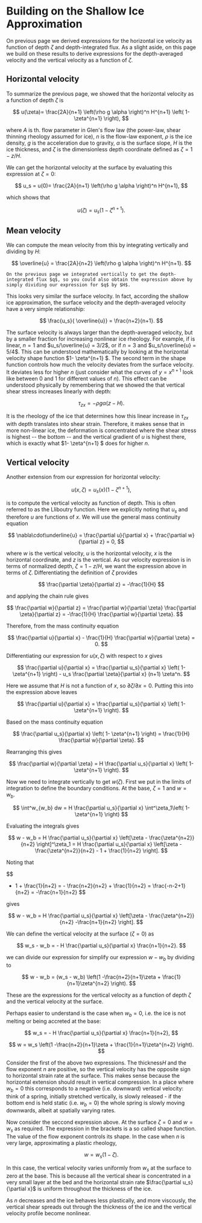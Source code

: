 # Building on the Shallow Ice Approximation

On previous page we derived expressions for the horizontal ice velocity as function of depth $\zeta$ and depth-integrated flux. As a slight aside, on this page we build on these results to derive expressions for the depth-averaged velocity and the vertical velocity as a function of $\zeta$.

## Horizontal velocity
To summarize the previous page, we showed that the horizontal velocity as a function of depth $\zeta$ is 

$$
u(\zeta)=  \frac{2A}{n+1} \left(\rho g \alpha \right)^n  H^{n+1} \left( 1- \zeta^{n+1} \right),
$$

where $A$ is th. flow parameter in Glen's flow law (the power-law, shear thinning rheology assumed for ice), $n$ is the flow-law exponent, $\rho$ is the ice density, $g$ is the acceleration due to gravity, $\alpha$ is the surface slope, $H$ is the ice thickness, and $\zeta$ is the dimensionless depth coordinate defined as $\zeta = 1-z/H$.

We can get the horizontal velocity at the surface by evaluating this expression at $\zeta = 0$:

$$
u_s = u(0)=  \frac{2A}{n+1} \left(\rho g \alpha \right)^n  H^{n+1},
$$

which shows that

$$
u(\zeta) = u_s \left( 1- \zeta^{n+1} \right).
$$

## Mean velocity
We can compute the mean velocity from this by integrating vertically and dividing by $H$:

$$
\overline{u} = \frac{2A}{n+2} \left(\rho g \alpha \right)^n  H^{n+1}. 
$$

```{note}
On the previous page we integrated vertically to get the depth-integrated flux $q$, so you could also obtain the expression above by simply dividing our expression for $q$ by $H$.
```

This looks very similar the surface velocity. In fact, according the shallow ice approximation, the surface velocity and the depth-averaged velocity have a very simple relationship:

$$
\frac{u_s}{ \overline{u}} = \frac{n+2}{n+1}.
$$

The surface velocity is always larger than the depth-averaged velocity, but by a smaller fraction for increasing nonlinear ice rheology. For example, if is linear, $n=1$ and $u_s/\overline{u} = 3/2$, or if $n=3$ and $u_s/\overline{u} = 5/4$. This can be understood mathematically by looking at the horizontal velocity shape function $1- \zeta^{n+1} $. The second term in the shape function controls how much the velocity deviates from the surface velocity. It deviates less for higher $n$ (just consider what the curves of $y=x^{n+1}$ look like between 0 and 1 for different values of $n$). This effect can be understood physically by remembering that we showed the that vertical shear stress increases linearly with depth:

$$
\tau_{zx} = -\rho g \alpha  (z-H).
$$

It is the rheology of the ice that determines how this linear increase in $\tau_{zx}$ with depth translates into shear strain. Therefore, it makes sense that in more non-linear ice, the deformation is concentrated where the shear stress is highest -- the bottom -- and the vertical gradient of $u$ is highest there, which is exactly what $1- \zeta^{n+1} $
does for higher $n$. 


## Vertical velocity
Another extension from our expression for horizontal velocity:

$$
u(x, \zeta)=  u_s(x) \left( 1- \zeta^{n+1} \right),
$$

 is to compute the vertical velocity as function of depth. This is often referred to as the Lliboutry function. Here we explicitly noting that $u_s$ and therefore $u$ are functions of $x$. We will use the general mass continuity equation 

 $$
    \nabla\cdot\underline{u} =   \frac{\partial u}{\partial x} + \frac{\partial w}{\partial z} = 0,
 $$

 where $w$ is the vertical velocity, $u$ is the horizontal velocity, $x$ is the horizontal coordinate, and $z$ is the vertical. As our velocity expression is in terms of normalized depth, $\zeta = 1-z/H$, we want the expression above in terms of $\zeta$. Differentiating the definition of $\zeta$ provides

$$ 
\frac{\partial \zeta}{\partial z} = -\frac{1}{H} 
$$

and applying the chain rule gives

$$
\frac{\partial w}{\partial z} = \frac{\partial w}{\partial \zeta} \frac{\partial \zeta}{\partial z} = -\frac{1}{H} \frac{\partial w}{\partial \zeta}.
$$


Therefore, from the mass continuity equation

$$ 
\frac{\partial u}{\partial x} - \frac{1}{H} \frac{\partial w}{\partial \zeta} = 0.
$$
 
Differentiating our expression for $u(x, \zeta)$ with respect to $x$ gives 

$$
   \frac{\partial u}{\partial x} =  \frac{\partial u_s}{\partial x} \left( 1- \zeta^{n+1} \right) - u_s \frac{\partial \zeta}{\partial x} (n+1) \zeta^n.
$$

Here we assume that $H$ is not a function of $x$, so $\partial \zeta/\partial x = 0$. Putting this into the expression above leaves

$$
    \frac{\partial u}{\partial x} =  \frac{\partial u_s}{\partial x} \left( 1- \zeta^{n+1} \right). 
$$

Based on the mass continuity equation

$$
\frac{\partial u_s}{\partial x} \left( 1- \zeta^{n+1} \right) = \frac{1}{H} \frac{\partial w}{\partial \zeta}.
$$

Rearranging this gives

$$
\frac{\partial w}{\partial \zeta} = H \frac{\partial u_s}{\partial x} \left( 1- \zeta^{n+1} \right).
$$

Now we need to integrate vertically to get $w(\zeta)$. First we put in the limits of integration to define the boundary conditions. At the base, $\zeta = 1$ and $w=w_b$. 

$$
\int^w_{w_b} dw = H \frac{\partial u_s}{\partial x} \int^\zeta_1\left( 1- \zeta^{n+1} \right)
$$

Evaluating the integrals gives

$$
w - w_b = H \frac{\partial u_s}{\partial x} \left[\zeta - \frac{\zeta^{n+2}}{n+2} \right]^\zeta_1 = H \frac{\partial u_s}{\partial x} \left[\zeta - \frac{\zeta^{n+2}}{n+2} - 1 + \frac{1}{n+2} \right].
$$

Noting that 

$$
- 1 + \frac{1}{n+2} = - \frac{n+2}{n+2} + \frac{1}{n+2}  = \frac{-n-2+1}{n+2} = -\frac{n+1}{n+2} 
$$

gives

$$
w - w_b = H \frac{\partial u_s}{\partial x} \left[\zeta - \frac{\zeta^{n+2}}{n+2} -\frac{n+1}{n+2}  \right].
$$

We can define the vertical velocity at the surface ($\zeta=0$) as 

$$
w_s - w_b = - H \frac{\partial u_s}{\partial x} \frac{n+1}{n+2}.
$$

we can divide our expression for simplify our expression $w - w_b$ by dividing to 

$$
w - w_b = (w_s - w_b) \left(1 -\frac{n+2}{n+1}\zeta  + \frac{1}{n+1}\zeta^{n+2} \right).
$$

These are the expressions for the vertical velocity as a function of depth $\zeta$ and the vertical velocity at the surface. 

Perhaps easier to understand is the case when $w_b = 0$, i.e. the ice is not melting or being accreted at the base:

$$
w_s = - H \frac{\partial u_s}{\partial x} \frac{n+1}{n+2},
$$


$$
w = w_s \left(1 -\frac{n+2}{n+1}\zeta  + \frac{1}{n+1}\zeta^{n+2} \right).
$$

Consider the first of the above two expressions. The thickness$H$ and the flow exponent $n$ are positive, so the vertical velocity has the opposite sign to horizontal strain rate at the surface. This makes sense because the horizontal extension should result in vertical compression. In a place where $w_b=0$ this corresponds to a negative (i.e. downward) vertical velocity: think of a spring, initially stretched vertically, is slowly released - if the bottom end is held static (i.e. $w_b=0$) the whole spring is slowly moving downwards, albeit at spatially varying rates. 

Now consider the seccond expression above. At the surface $\zeta=0$ and $w=w_s$ as required. The expression in the brackets is a so called shape function. The value of the flow exponent controls its shape. In the case when $n$ is very large, approximating a plastic rheology,

$$
w = w_s \left(1 -\zeta  \right).
$$

In this case, the vertical velocity varies uniformly from $w_s$ at the surface to zero at the base. This is because all the vertical shear is concentrated in a very small layer at the bed and the horizontal strain rate $\frac{\partial u_s}{\partial x}$ is uniform throughout the thickness of the ice. 

As $n$ decreases and the ice behaves less plastically, and more viscously, the vertical shear spreads out through the thickness of the ice and the vertical velocity profile become nonlinear. 

